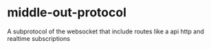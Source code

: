 # middle-out-protocol
A subprotocol of the websocket that include routes like a api http and realtime subscriptions
